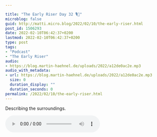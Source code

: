 ```yaml
---

title: "The Early Riser Day 32 🎙🌅"
microblog: false
guid: http://matti.micro.blog/2022/02/10/the-early-riser.html
post_id: 1506293
date: 2022-02-10T06:42:37+0200
lastmod: 2022-02-10T06:42:37+0200
type: post
tags:
- "Podcast"
- "The Early Riser"
audio:
- https://blog.martin-haehnel.de/uploads/2022/a12de0ac2e.mp3
audio_with_metadata:
- url: https://blog.martin-haehnel.de/uploads/2022/a12de0ac2e.mp3
  size: 0
  duration_display: ""
  duration_seconds: 0
permalink: /2022/02/10/the-early-riser.html
---
```

Describing the surroundings.

<audio controls="controls" src="https://blog.martin-haehnel.de/uploads/2022/a12de0ac2e.mp3" preload="metadata" />
